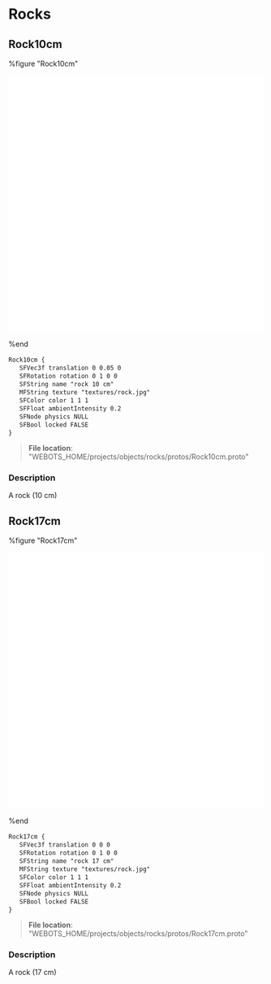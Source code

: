 # Rocks

## Rock10cm

%figure "Rock10cm"

![Rock10cm-image](images/objects/rocks/Rock10cm/model.png)

%end

```
Rock10cm {
   SFVec3f translation 0 0.05 0
   SFRotation rotation 0 1 0 0
   SFString name "rock 10 cm"
   MFString texture "textures/rock.jpg"
   SFColor color 1 1 1
   SFFloat ambientIntensity 0.2
   SFNode physics NULL
   SFBool locked FALSE
}
```

> **File location**: "WEBOTS\_HOME/projects/objects/rocks/protos/Rock10cm.proto"

### Description

A rock (10 cm)

## Rock17cm

%figure "Rock17cm"

![Rock17cm-image](images/objects/rocks/Rock17cm/model.png)

%end

```
Rock17cm {
   SFVec3f translation 0 0 0
   SFRotation rotation 0 1 0 0
   SFString name "rock 17 cm"
   MFString texture "textures/rock.jpg"
   SFColor color 1 1 1
   SFFloat ambientIntensity 0.2
   SFNode physics NULL
   SFBool locked FALSE
}
```

> **File location**: "WEBOTS\_HOME/projects/objects/rocks/protos/Rock17cm.proto"

### Description

A rock (17 cm)

